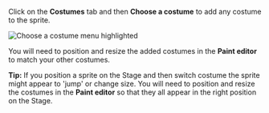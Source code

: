 Click on the **Costumes** tab and then **Choose a costume** to add any costume to the sprite. 

![Choose a costume menu highlighted](images/choose-a-costume.png)

You will need to position and resize the added costumes in the **Paint editor** to match your other costumes.


**Tip:** If you position a sprite on the Stage and then switch costume the sprite might appear to 'jump' or change size. You will need to position and resize the costumes in the **Paint editor** so that they all appear in the right position on the Stage. 

